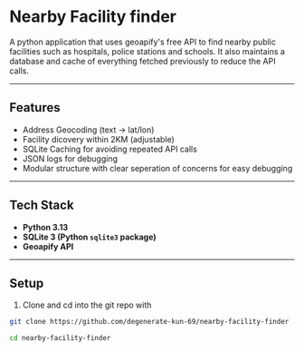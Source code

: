 # Nearby Facility finder
A python application that uses geoapify's free API to find nearby public facilities such as hospitals, police stations and schools. It also maintains a database and cache of everything fetched previously to reduce the API calls.

---

## Features
- Address Geocoding (text -> lat/lon)
- Facility dicovery within 2KM (adjustable)
- SQLite Caching for avoiding repeated API calls
- JSON logs for debugging
- Modular structure with clear seperation of concerns for easy debugging

---

## Tech Stack 
- **Python 3.13**
- **SQLite 3 (Python `sqlite3` package)**
- **Geoapify API**

---

## Setup
1. Clone and cd into the git repo with 
```bash
git clone https://github.com/degenerate-kun-69/nearby-facility-finder

cd nearby-facility-finder
```